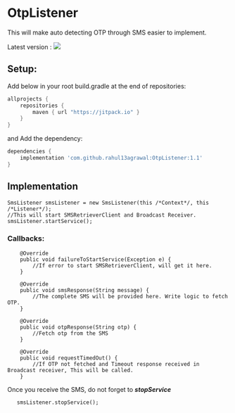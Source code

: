 # OtpListener
This will make auto detecting OTP through SMS easier to implement.

Latest version : [![](https://jitpack.io/v/rahul13agrawal/OtpListener.svg)](https://jitpack.io/#rahul13agrawal/OtpListener)


## Setup:
Add below in your root build.gradle at the end of repositories:
```gradle
allprojects {
    repositories {
        maven { url "https://jitpack.io" }
    }
}
```
and Add the dependency:

```gradle
dependencies {
    implementation 'com.github.rahul13agrawal:OtpListener:1.1'
}
```

## Implementation

```
SmsListener smsListener = new SmsListener(this /*Context*/, this /*Listener*/);
//This will start SMSRetrieverClient and Broadcast Receiver.
smsListener.startService();
```

### Callbacks:
```
    @Override
    public void failureToStartService(Exception e) {
        //If error to start SMSRetrieverClient, will get it here.
    }

    @Override
    public void smsResponse(String message) {
        //The complete SMS will be provided here. Write logic to fetch OTP.
    }

    @Override
    public void otpResponse(String otp) {
        //Fetch otp from the SMS
    }
    
    @Override
    public void requestTimedOut() {
        //If OTP not fetched and Timeout response received in Broadcast receiver, This will be called.
    }
```
Once you receive the SMS, do not forget to ***stopService***
```
   smsListener.stopService();
```
